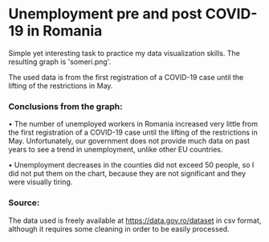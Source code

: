 # Unemployment pre and post COVID-19 in Romania
Simple yet interesting task to practice my data visualization skills. The resulting graph is 'someri.png'.

The used data is from the first registration of a COVID-19 case until the lifting of the restrictions in May.
### Conclusions from the graph:

• The number of unemployed workers in Romania increased very little from the first registration of a COVID-19 case until the lifting of the restrictions in May.  Unfortunately, our government does not provide much data on past years to see a trend in unemployment, unlike other EU countries.

• Unemployment decreases in the counties did not exceed 50 people, so I did not put them on the chart, because they are not significant and they were visually tiring.

### Source:
The data used is freely available at https://data.gov.ro/dataset in csv format, although it requires some cleaning in order to be easily processed.
